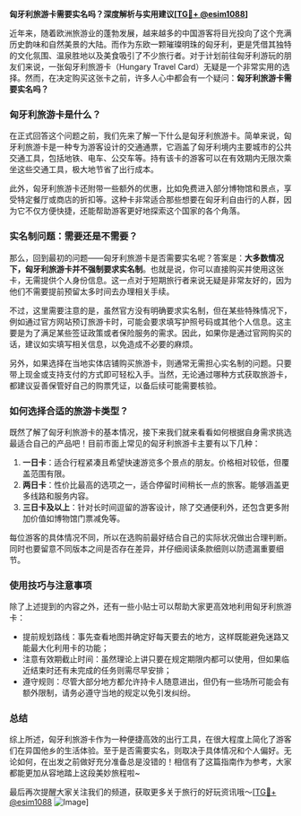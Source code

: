 **匈牙利旅游卡需要实名吗？深度解析与实用建议[[TG💪+ @esim1088](https://t.me/s/esim1088)]**

近年来，随着欧洲旅游业的蓬勃发展，越来越多的中国游客将目光投向了这个充满历史韵味和自然美景的大陆。而作为东欧一颗璀璨明珠的匈牙利，更是凭借其独特的文化氛围、温泉胜地以及美食吸引了不少旅行者。对于计划前往匈牙利游玩的朋友们来说，一张匈牙利旅游卡（Hungary Travel Card）无疑是一个非常实用的选择。然而，在决定购买这张卡之前，许多人心中都会有一个疑问：**匈牙利旅游卡需要实名吗？**

### 匈牙利旅游卡是什么？

在正式回答这个问题之前，我们先来了解一下什么是匈牙利旅游卡。简单来说，匈牙利旅游卡是一种专为游客设计的交通通票，它涵盖了匈牙利境内主要城市的公共交通工具，包括地铁、电车、公交车等。持有该卡的游客可以在有效期内无限次乘坐这些交通工具，极大地节省了出行成本。

此外，匈牙利旅游卡还附带一些额外的优惠，比如免费进入部分博物馆和景点，享受特定餐厅或商店的折扣等。这种卡非常适合那些想要在匈牙利自由行的人群，因为它不仅方便快捷，还能帮助游客更好地探索这个国家的各个角落。

### 实名制问题：需要还是不需要？

那么，回到最初的问题——匈牙利旅游卡是否需要实名呢？答案是：**大多数情况下，匈牙利旅游卡并不强制要求实名制**。也就是说，你可以直接购买并使用这张卡，无需提供个人身份信息。这一点对于短期旅行者来说无疑是非常友好的，因为他们不需要提前预留太多时间去办理相关手续。

不过，这里需要注意的是，虽然官方没有明确要求实名制，但在某些特殊情况下，例如通过官方网站预订旅游卡时，可能会要求填写护照号码或其他个人信息。这主要是为了满足某些签证政策或者保险服务的需求。因此，如果你是通过官网购买的话，建议如实填写相关信息，以免造成不必要的麻烦。

另外，如果选择在当地实体店铺购买旅游卡，则通常无需担心实名制的问题。只要带上现金或支持支付的方式即可轻松入手。当然，无论通过哪种方式获取旅游卡，都建议妥善保管好自己的购票凭证，以备后续可能需要核验。

### 如何选择合适的旅游卡类型？

既然了解了匈牙利旅游卡的基本情况，接下来我们就来看看如何根据自身需求挑选最适合自己的产品吧！目前市面上常见的匈牙利旅游卡主要有以下几种：

1. **一日卡**：适合行程紧凑且希望快速游览多个景点的朋友。价格相对较低，但覆盖范围有限。
2. **两日卡**：性价比最高的选项之一，适合停留时间稍长一点的旅客。能够涵盖更多线路和服务内容。
3. **三日卡及以上**：针对长时间逗留的游客设计，除了交通便利外，还包含更多附加价值如博物馆门票减免等。

每位游客的具体情况不同，所以在选购前最好结合自己的实际状况做出合理判断。同时也要留意不同版本之间是否存在差异，并仔细阅读条款细则以防遗漏重要细节。

### 使用技巧与注意事项

除了上述提到的内容之外，还有一些小贴士可以帮助大家更高效地利用匈牙利旅游卡：

- 提前规划路线：事先查看地图并确定好每天要去的地方，这样既能避免迷路又能最大化利用卡的功能；
- 注意有效期截止时间：虽然理论上讲只要在规定期限内都可以使用，但如果临近结束时还有未完成的任务则需尽早安排；
- 遵守规则：尽管大部分地方都允许持卡人随意进出，但仍有一些场所可能会有额外限制，请务必遵守当地的规定以免引发纠纷。

### 总结

综上所述，匈牙利旅游卡作为一种便捷高效的出行工具，在很大程度上简化了游客们在异国他乡的生活体验。至于是否需要实名，则取决于具体情况和个人偏好。无论如何，在出发之前做好充分准备总是没错的！相信有了这篇指南作为参考，大家都能更加从容地踏上这段美妙旅程啦~

最后再次提醒大家关注我们的频道，获取更多关于旅行的好玩资讯哦～[[TG💪+ @esim1088](https://t.me/s/esim1088) ![Image](https://i.postimg.cc/4NQfJmqS/Snipaste-2025-05-13-00-14-12.png)]